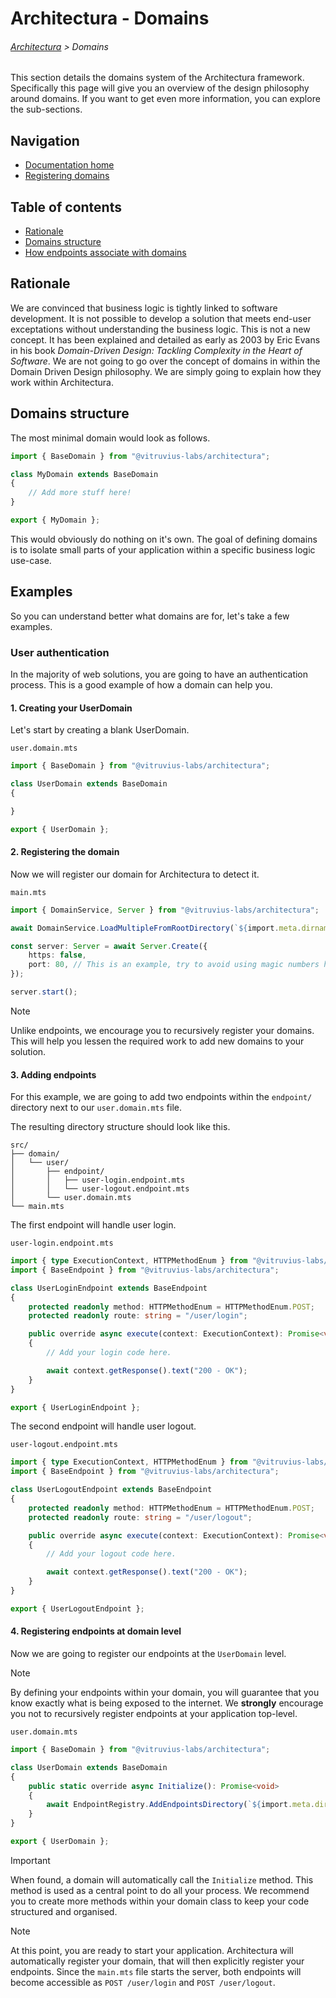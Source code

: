 # Architectura - Domains

###### [Architectura](../../README.md) > Domains

This section details the domains system of the Architectura framework.
Specifically this page will give you an overview of the design philosophy around domains.
If you want to get even more information, you can explore the sub-sections.

## Navigation

- [Documentation home](../../README.md)
- [Registering domains](registering_domains.md)

## Table of contents

- [Rationale](#rationale)
- [Domains structure](#domains-structure)
- [How endpoints associate with domains](#how-endpoints-associate-with-domains)

## Rationale

We are convinced that business logic is tightly linked to software development. It is not possible to develop a solution that meets end-user exceptations without understanding the business logic.
This is not a new concept. It has been explained and detailed as early as 2003 by Eric Evans in his book *Domain-Driven Design: Tackling Complexity in the Heart of Software*.
We are not going to go over the concept of domains in within the Domain Driven Design philosophy. We are simply going to explain how they work within Architectura.

## Domains structure

The most minimal domain would look as follows.

```ts
import { BaseDomain } from "@vitruvius-labs/architectura";

class MyDomain extends BaseDomain
{
	// Add more stuff here!
}

export { MyDomain };
```

This would obviously do nothing on it's own.
The goal of defining domains is to isolate small parts of your application within a specific business logic use-case.

## Examples

So you can understand better what domains are for, let's take a few examples.

### User authentication

In the majority of web solutions, you are going to have an authentication process. This is a good example of how a domain can help you.

#### 1. Creating your UserDomain

Let's start by creating a blank UserDomain.

`user.domain.mts`
```ts
import { BaseDomain } from "@vitruvius-labs/architectura";

class UserDomain extends BaseDomain
{

}

export { UserDomain };
```

#### 2. Registering the domain

Now we will register our domain for Architectura to detect it.

`main.mts`
```ts
import { DomainService, Server } from "@vitruvius-labs/architectura";

await DomainService.LoadMultipleFromRootDirectory(`${import.meta.dirname}/domain`);

const server: Server = await Server.Create({
	https: false,
	port: 80, // This is an example, try to avoid using magic numbers here and rely on configurations or enums.
});

server.start();
```

> [!NOTE]
> Unlike endpoints, we encourage you to recursively register your domains. This will help you lessen the required work to add new domains to your solution.

#### 3. Adding endpoints

For this example, we are going to add two endpoints within the `endpoint/` directory next to our `user.domain.mts` file.

The resulting directory structure should look like this.

```
src/
├── domain/
│   └── user/
│       ├── endpoint/
│       │   ├── user-login.endpoint.mts
│       │   └── user-logout.endpoint.mts
│       └── user.domain.mts
└── main.mts
```

The first endpoint will handle user login.

`user-login.endpoint.mts`

```ts
import { type ExecutionContext, HTTPMethodEnum } from "@vitruvius-labs/architectura";
import { BaseEndpoint } from "@vitruvius-labs/architectura";

class UserLoginEndpoint extends BaseEndpoint
{
	protected readonly method: HTTPMethodEnum = HTTPMethodEnum.POST;
	protected readonly route: string = "/user/login";

	public override async execute(context: ExecutionContext): Promise<void>
	{
		// Add your login code here.

		await context.getResponse().text("200 - OK");
	}
}

export { UserLoginEndpoint };
```

The second endpoint will handle user logout.

`user-logout.endpoint.mts`

```ts
import { type ExecutionContext, HTTPMethodEnum } from "@vitruvius-labs/architectura";
import { BaseEndpoint } from "@vitruvius-labs/architectura";

class UserLogoutEndpoint extends BaseEndpoint
{
	protected readonly method: HTTPMethodEnum = HTTPMethodEnum.POST;
	protected readonly route: string = "/user/logout";

	public override async execute(context: ExecutionContext): Promise<void>
	{
		// Add your logout code here.

		await context.getResponse().text("200 - OK");
	}
}

export { UserLogoutEndpoint };
```

#### 4. Registering endpoints at domain level

Now we are going to register our endpoints at the `UserDomain` level.

> [!NOTE]
> By defining your endpoints within your domain, you will guarantee that you know exactly what is being exposed to the internet.
> We **strongly** encourage you not to recursively register endpoints at your application top-level.

`user.domain.mts`
```ts
import { BaseDomain } from "@vitruvius-labs/architectura";

class UserDomain extends BaseDomain
{
	public static override async Initialize(): Promise<void>
	{
		await EndpointRegistry.AddEndpointsDirectory(`${import.meta.dirname}/endpoint`);
	}
}

export { UserDomain };
```

> [!IMPORTANT]
> When found, a domain will automatically call the `Initialize` method. This method is used as a central point to do all your process.
> We recommend you to create more methods within your domain class to keep your code structured and organised.

> [!NOTE]
> At this point, you are ready to start your application. Architectura will automatically register your domain, that will then explicitly register your endpoints. Since the `main.mts` file starts the server, both endpoints will become accessible as `POST /user/login` and `POST /user/logout`.

